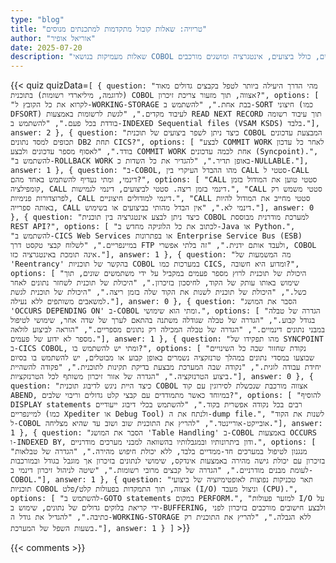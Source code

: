 ```yaml
---
type: "blog"
title: "טריויה: שאלות קובול מתקדמות למתכנתים מנוסים"
author: "אוריאל אופיר"
date: 2025-07-20
description: "שאלות מעמיקות בנושאי COBOL מתקדמים, כולל ביצועים, אינטגרציה ומושגים מורכבים."
---
```


{{< quiz quizData=`[
  {
    question: "מהי הדרך היעילה ביותר לטפל בקבצים גדולים מאוד (לדוגמה, מיליארדי רשומות) בתוכנית COBOL אצווה, תוך מזעור צריכת זיכרון?",
    options: [
      "לקרוא את כל הקובץ ל-WORKING-STORAGE בבת אחת.",
      "להשתמש ב-SORT חיצוני (כמו DFSORT) לעיבוד מקדים.",
      "לגשת לרשומות באמצעות READ NEXT RECORD תוך עיבוד רשומה בודדת בכל פעם.",
      "להשתמש ב-INDEXED Sequential files (VSAM KSDS) בלבד."],
    answer: 2
  },
  {
    question: "כיצד ניתן לשפר ביצועים של תוכנית COBOL המבצעת עדכונים תכופים למסד נתונים DB2 תחת CICS?",
    options: [
      "לבצע COMMIT WORK לאחר כל עדכון בודד.",
      "לאסוף מספר עדכונים ולבצע COMMIT WORK אחת לכמה עדכונים (Syncpoint).",
      "להשתמש ב-ROLLBACK WORK באופן תדיר.",
      "להגדיר את כל השדות כ-NULLABLE."],
    answer: 1
  },
  {
    question: "ב-COBOL, מהו ההבדל העיקרי בין CALL סטטי ל-CALL דינמי, ומתי נעדיף להשתמש באחד מהם?",
    options: [
      "CALL סטטי טוען את המודול בזמן קומפילציה, CALL דינמי בזמן ריצה. סטטי לביצועים, דינמי לגמישות.",
      "CALL סטטי משמש רק לפרוצדורות פנימיות, CALL דינמי למודולים חיצוניים.",
      "CALL סטטי מחייב את המודול להיות באותה ספרייה, CALL דינמי לא.",
      "אין הבדל מהותי בביצועים או בשימוש."],
    answer: 0
  },
  {
    question: "כיצד ניתן לבצע אינטגרציה בין תוכנית COBOL למערכת מודרנית מבוססת REST API?",
    options: [
      "לכתוב את כל הלוגיקה מחדש ב-Java או Python.",
      "להשתמש ב-CICS Web Services או בפתרונות Enterprise Service Bus (ESB) במיינפריים.",
      "לשלוח קבצי טקסט דרך FTP ולעבד אותם ידנית.",
      "זה בלתי אפשרי, COBOL אינה תומכת באינטגרציה כזו."],
    answer: 1
  },
  {
    question: "מה המשמעות של 'Reentrancy' בהקשר של תוכניות COBOL במערכות כמו CICS, ומדוע היא חשובה?",
    options: [
      "היכולת של תוכנית לרוץ מספר פעמים במקביל על ידי משתמשים שונים, תוך שימוש באותו עותק של הקוד, לחיסכון בזיכרון.",
      "היכולת של תוכנית לשחזר נתונים לאחר כשל.",
      "היכולת של תוכנית לשנות את הקוד שלה בזמן ריצה.",
      "היכולת של תוכנית לגשת למשאבים משותפים ללא נעילה."],
    answer: 0
  },
  {
    question: "הסבר את המושג 'OCCURS DEPENDING ON' ב-COBOL ומתי הוא שימושי.",
    options: [
      "הגדרה של טבלה בגודל קבוע.",
      "הגדרה של טבלה שגודלה משתנה בהתאם לערך של שדה אחר, שימושי לטיפול במבני נתונים דינמיים.",
      "הגדרה של טבלה המכילה רק נתונים מספריים.",
      "הוראה לביצוע לולאה מספר לא ידוע של פעמים."],
    answer: 1
  },
  {
    question: "מהו תפקידו של SYNCPOINT ב-CICS COBOL, ומתי יש להשתמש בו?",
    options: [
      "נקודת שחזור שבה כל השינויים שבוצעו במסדי נתונים במהלך טרנזקציה נשמרים באופן קבוע או מבוטלים, יש להשתמש בו בסיום יחידת עבודה לוגית.",
      "נקודה שבה המערכת מבצעת בדיקת תקינות לתוכנית.",
      "פקודה להשהיית ביצוע הטרנזקציה.",
      "הגדרה של אזור זיכרון משותף לכל הטרנזקציות."],
    answer: 0
  },
  {
    question: "כיצד היית ניגש לדיבוג תוכנית COBOL אצווה מורכבת שנכשלת לסירוגין עם קוד ABEND, במיוחד כאשר מתמודדים עם קבצי קלט גדולים וריבוי שלבים?",
    options: [
      "להוסיף DISPLAY statements רבים בכל נקודה אפשרית בקוד.",
      "להשתמש בכלי דיבוג ייעודיים למיינפריים (כמו Xpediter או Debug Tool) ולנתח את ה-dump file.",
      "לשנות את הקוד ל-COBOL אובייקט-אוריינטד.",
      "להריץ את התוכנית שוב ושוב עד שהיא מצליחה."],
    answer: 1
  },
  {
    question: "הסבר את המושג 'Table Handling' ב-COBOL באמצעות OCCURS ו-INDEXED BY, ודון ביתרונותיו ובמגבלותיו בהשוואה למבני מערכים מודרניים.",
    options: [
      "מנגנון לטיפול במערכים חד-ממדיים בלבד, ללא יכולת חיפוש מהירה.",
      "הגדרה של טבלאות בזיכרון עם יכולת גישה מהירה באמצעות אינדקס, שימושי לנתונים בזיכרון אך מוגבל בגודל ובמורכבות לעומת מבנים מודרניים.",
      "הגדרה של קבצים מרובי רשומות.",
      "שיטה לניהול זיכרון דינמי ב-COBOL."],
    answer: 1
  },
  {
    question: "תאר טכניקות נפוצות לאופטימיזציה של ביצועי תוכניות COBOL אצווה, תוך התמקדות בפעולות קלט/פלט (I/O) וניצול מעבד (CPU).",
    options: [
      "להשתמש ב-GOTO statements במקום PERFORM.",
      "למזער פעולות I/O על ידי קריאת בלוקים גדולים של נתונים, שימוש ב-BUFFERING, ולבצע חישובים מורכבים בזיכרון לפני כתיבה.",
      "להגדיל את גודל ה-WORKING-STORAGE ללא הגבלה.",
      "להריץ את התוכנית רק בשעות השפל של המערכת."],
    answer: 1
  }
]` >}}

{{< comments >}}
